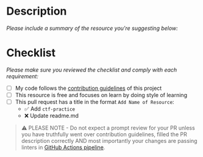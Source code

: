# Description

_Please include a summary of the resource you're suggesting below:_

# Checklist

_Please make sure you reviewed the checklist and comply with each requirement:_

* [ ] My code follows the [contribution guidelines](../contributing.md) of this project
* [ ] This resource is free and focuses on learn by doing style of learning
* [ ] This pull request has a title in the format `Add Name of Resource`:
  * ✅ Add `ctf-practice`
  * ❌ Update readme.md

> ⚠️ PLEASE NOTE - Do not expect a prompt review for your PR unless you have truthfully went over contribution guidelines, filled the PR description correctly AND most importantly your changes are passing linters in [GitHub Actions pipeline](https://github.com/brootware/cyber-security-university/blob/main/.github/workflows/ci.yml).

